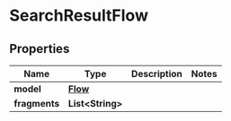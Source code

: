 

# SearchResultFlow


## Properties

| Name | Type | Description | Notes |
|------------ | ------------- | ------------- | -------------|
|**model** | [**Flow**](Flow.md) |  |  |
|**fragments** | **List&lt;String&gt;** |  |  |



